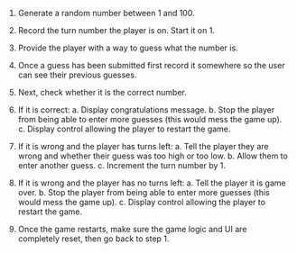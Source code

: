1. Generate a random number between 1 and 100.

2. Record the turn number the player is on. Start it on 1.

3. Provide the player with a way to guess what the number is.

4. Once a guess has been submitted first record it somewhere so the user can see their previous guesses.

5. Next, check whether it is the correct number.

6. If it is correct:
   a. Display congratulations message.
   b.  Stop the player from being able to enter more guesses (this would mess the game up).
   c. Display control allowing the player to restart the game.
   
7. If it is wrong and the player has turns left:
  a. Tell the player they are wrong and whether their guess was too high or too low.
  b. Allow them to enter another guess.
  c. Increment the turn number by 1.

8. If it is wrong and the player has no turns left:
  a. Tell the player it is game over.
  b. Stop the player from being able to enter more guesses (this would mess the game up).
  c. Display control allowing the player to restart the game.

9. Once the game restarts, make sure the game logic and UI are completely reset, then go back to step 1.

